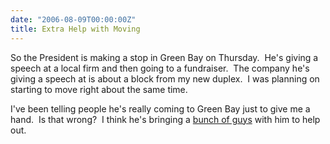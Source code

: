 ```yaml
---
date: "2006-08-09T00:00:00Z"
title: Extra Help with Moving
---
```


So the President is making a stop in Green Bay on Thursday.  He's giving a speech at a local firm and then going to a fundraiser.  The company he's giving a speech at is about a block from my new duplex.  I was planning on starting to move right about the same time.

I've been telling people he's really coming to Green Bay just to give me a hand.  Is that wrong?  I think he's bringing a [bunch of guys](https://www.secretservice.gov/) with him to help out.
